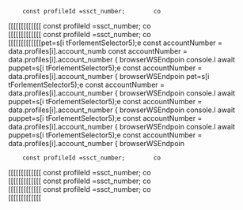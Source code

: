         const profileId =ssct_number;        co  
[[[[[[[[[[[[[
        const profileId =ssct_number;        co  
[[[[[[[[[[[[[
        const profileId =ssct_number;        co  
[[[[[[[[[[[[[pet=s[i tForlementSelector5);e
        const accountNumber = data.profiles[i].account_numb
        const accountNumber = data.profiles[i].account_number
                    { browserWSEndpoin
console.l await puppet=s[i tForlementSelector5);e
        const accountNumber = data.profiles[i].account_number
                    { browserWSEndpoin
pet=s[i tForlementSelector5);e
        const accountNumber = data.profiles[i].account_number
                    { browserWSEndpoin
console.l await puppet=s[i tForlementSelector5);e
        const accountNumber = data.profiles[i].account_number
                    { browserWSEndpoin
console.l await puppet=s[i tForlementSelector5);e
        const accountNumber = data.profiles[i].account_number
                    { browserWSEndpoin
console.l await puppet=s[i tForlementSelector5);e
        const accountNumber = data.profiles[i].account_number
                    { browserWSEndpoin

        const profileId =ssct_number;        co  
[[[[[[[[[[[[[
        const profileId =ssct_number;        co  
[[[[[[[[[[[[[
        const profileId =ssct_number;        co  
[[[[[[[[[[[[[
        const profileId =ssct_number;        co  
[[[[[[[[[[[[[
